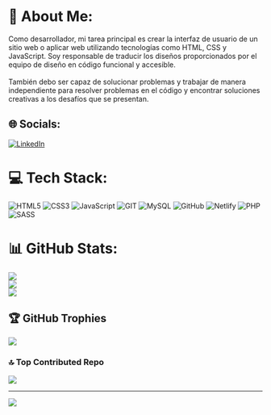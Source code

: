 # 💫 About Me:
Como desarrollador, mi tarea principal es crear la interfaz de usuario de un sitio web o aplicar web utilizando tecnologías como HTML, CSS y JavaScript. Soy responsable de traducir los diseños proporcionados por el equipo de diseño en código funcional y accesible.<br><br>También debo ser capaz de solucionar problemas y trabajar de manera independiente para resolver problemas en el código y encontrar soluciones creativas a los desafíos que se presentan.


## 🌐 Socials:
[![LinkedIn](https://img.shields.io/badge/LinkedIn-%230077B5.svg?logo=linkedin&logoColor=white)](https://linkedin.com/in/jesusdavid0525) 

# 💻 Tech Stack:
![HTML5](https://img.shields.io/badge/html5-%23E34F26.svg?style=for-the-badge&logo=html5&logoColor=white) ![CSS3](https://img.shields.io/badge/css3-%231572B6.svg?style=for-the-badge&logo=css3&logoColor=white) ![JavaScript](https://img.shields.io/badge/javascript-%23323330.svg?style=for-the-badge&logo=javascript&logoColor=%23F7DF1E) ![GIT](https://img.shields.io/badge/Git-fc6d26?style=for-the-badge&logo=git&logoColor=white) ![MySQL](https://img.shields.io/badge/mysql-%2300f.svg?style=for-the-badge&logo=mysql&logoColor=white) ![GitHub](https://img.shields.io/badge/GitHub-%23121011.svg?style=for-the-badge&logo=github&logoColor=white) ![Netlify](https://img.shields.io/badge/netlify-%23000000.svg?style=for-the-badge&logo=netlify&logoColor=#00C7B7) ![PHP](https://img.shields.io/badge/php-%23777BB4.svg?style=for-the-badge&logo=php&logoColor=white) ![SASS](https://img.shields.io/badge/SASS-hotpink.svg?style=for-the-badge&logo=SASS&logoColor=white)
# 📊 GitHub Stats:
![](https://github-readme-stats.vercel.app/api?username=jesusdavid0515&theme=vue-dark&hide_border=false&include_all_commits=false&count_private=false)<br/>
![](https://github-readme-streak-stats.herokuapp.com/?user=jesusdavid0515&theme=vue-dark&hide_border=false)<br/>
![](https://github-readme-stats.vercel.app/api/top-langs/?username=jesusdavid0515&theme=vue-dark&hide_border=false&include_all_commits=false&count_private=false&layout=compact)

## 🏆 GitHub Trophies
![](https://github-profile-trophy.vercel.app/?username=jesusdavid0515&theme=radical&no-frame=false&no-bg=true&margin-w=4)

### 🔝 Top Contributed Repo
![](https://github-contributor-stats.vercel.app/api?username=jesusdavid0515&limit=5&theme=dark&combine_all_yearly_contributions=true)

---
[![](https://visitcount.itsvg.in/api?id=jesusdavid0515&icon=0&color=0)](https://visitcount.itsvg.in)

<!-- Proudly created with GPRM ( https://gprm.itsvg.in ) -->
